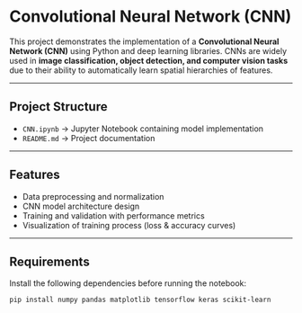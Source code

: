 #  Convolutional Neural Network (CNN)

This project demonstrates the implementation of a **Convolutional Neural Network (CNN)** using Python and deep learning libraries. CNNs are widely used in **image classification, object detection, and computer vision tasks** due to their ability to automatically learn spatial hierarchies of features.

---

## Project Structure
- `CNN.ipynb` → Jupyter Notebook containing model implementation  
- `README.md` → Project documentation  

---

## Features
- Data preprocessing and normalization  
- CNN model architecture design  
- Training and validation with performance metrics  
- Visualization of training process (loss & accuracy curves)  

---

##  Requirements
Install the following dependencies before running the notebook:

```bash
pip install numpy pandas matplotlib tensorflow keras scikit-learn
